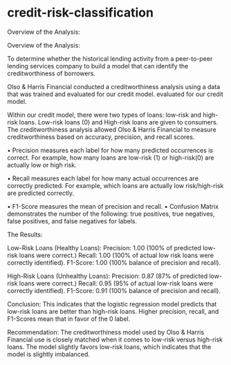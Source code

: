 # credit-risk-classification
Overview of the Analysis: 

Overview of the Analysis:

To determine whether the historical lending activity from a peer-to-peer lending services company to build a model that can identify the creditworthiness of borrowers.

Olso & Harris Financial conducted a creditworthiness analysis using a data that was trained and evaluated for our credit model. evaluated for our credit model. 

Within our credit model, there were two types of loans: low-risk and high-risk loans. Low-risk loans (0) and High-risk loans are given to consumers. The creditworthiness analysis allowed Olso & Harris Financial to measure creditworthiness based on accuracy, precision, and recall scores.

 

•	Precision measures each label for how many predicted occurrences is correct. For example, how many loans are low-risk (1) or high-risk(0) are actually low or high risk.

•	Recall measures each label for how many actual occurrences are correctly predicted. For example, which loans are actually low risk/high-risk are predicted correctly.

•	F1-Score measures the mean of precision and recall.
•	Confusion Matrix demonstrates the number of the following: true positives, true negatives, false positives, and false negatives for labels.

The Results:

Low-Risk Loans (Healthy Loans): Precision: 1.00 (100% of predicted low-risk loans were correct.) Recall: 1.00 (100% of actual low risk loans were correctly identified). F1-Score: 1.00 (100% balance of precision and recall).

High-Risk Loans (Unhealthy Loans): Precision: 0.87 (87% of predicted low-risk loans were correct.) Recall: 0.95 (95% of actual low-risk loans were correctly identified). F1-Score: 0.91 (100% balance of precision and recall).

Conclusion: This indicates that the logistic regression model predicts that low-risk loans are better than high-risk loans. Higher precision, recall, and F1-Scores mean that in favor of the 0 label.

Recommendation: The creditworthiness model used by Olso & Harris Financial use is closely matched when it comes to low-risk versus high-risk loans. The model slightly favors low-risk loans, which indicates that the model is slightly imbalanced. 
